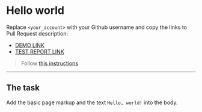 # Hello world

Replace `<your_account>` with your Github username and copy the links to Pull Request description:

- [DEMO LINK](https://Ol-Lav.github.io/layout_hello-world/)
- [TEST REPORT LINK](https://Ol-Lav.github.io/layout_hello-world/report/html_report/)

> Follow [this instructions](https://mate-academy.github.io/layout_task-guideline/#how-to-solve-the-layout-tasks-on-github)

---

## The task

Add the basic page markup and the text `Hello, world!` into the body.
